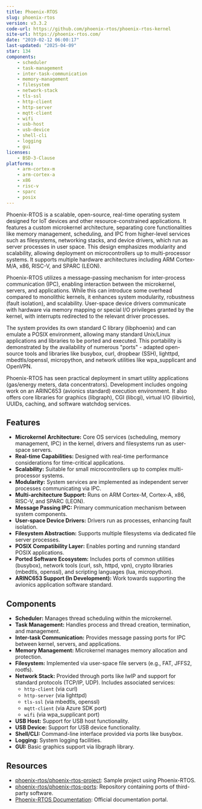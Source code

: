 ```yaml
---
title: Phoenix-RTOS
slug: phoenix-rtos
version: v3.3.2
code-url: https://github.com/phoenix-rtos/phoenix-rtos-kernel
site-url: https://phoenix-rtos.com/
date: "2019-02-12 06:00:17"
last-updated: "2025-04-09"
star: 134
components:
    - scheduler
    - task-management
    - inter-task-communication
    - memory-management
    - filesystem
    - network-stack
    - tls-ssl
    - http-client
    - http-server
    - mqtt-client
    - wifi
    - usb-host
    - usb-device
    - shell-cli
    - logging
    - gui
licenses:
    - BSD-3-Clause
platforms:
    - arm-cortex-m
    - arm-cortex-a
    - x86
    - risc-v
    - sparc
    - posix
---
```

Phoenix-RTOS is a scalable, open-source, real-time operating system designed for IoT devices and other resource-constrained applications. It features a custom microkernel architecture, separating core functionalities like memory management, scheduling, and IPC from higher-level services such as filesystems, networking stacks, and device drivers, which run as server processes in user space. This design emphasizes modularity and scalability, allowing deployment on microcontrollers up to multi-processor systems. It supports multiple hardware architectures including ARM Cortex-M/A, x86, RISC-V, and SPARC (LEON).

<!--more-->

Phoenix-RTOS utilizes a message-passing mechanism for inter-process communication (IPC), enabling interaction between the microkernel, servers, and applications. While this can introduce some overhead compared to monolithic kernels, it enhances system modularity, robustness (fault isolation), and scalability. User-space device drivers communicate with hardware via memory mapping or special I/O privileges granted by the kernel, with interrupts redirected to the relevant driver processes.

The system provides its own standard C library (libphoenix) and can emulate a POSIX environment, allowing many standard Unix/Linux applications and libraries to be ported and executed. This portability is demonstrated by the availability of numerous "ports" - adapted open-source tools and libraries like busybox, curl, dropbear (SSH), lighttpd, mbedtls/openssl, micropython, and network utilities like wpa_supplicant and OpenVPN.

Phoenix-RTOS has seen practical deployment in smart utility applications (gas/energy meters, data concentrators). Development includes ongoing work on an ARINC653 (avionics standard) execution environment. It also offers core libraries for graphics (libgraph), CGI (libcgi), virtual I/O (libvirtio), UUIDs, caching, and software watchdog services.

## Features

- **Microkernel Architecture:** Core OS services (scheduling, memory management, IPC) in the kernel, drivers and filesystems run as user-space servers.
- **Real-time Capabilities:** Designed with real-time performance considerations for time-critical applications.
- **Scalability:** Suitable for small microcontrollers up to complex multi-processor systems.
- **Modularity:** System services are implemented as independent server processes communicating via IPC.
- **Multi-architecture Support:** Runs on ARM Cortex-M, Cortex-A, x86, RISC-V, and SPARC (LEON).
- **Message Passing IPC:** Primary communication mechanism between system components.
- **User-space Device Drivers:** Drivers run as processes, enhancing fault isolation.
- **Filesystem Abstraction:** Supports multiple filesystems via dedicated file server processes.
- **POSIX Compatibility Layer:** Enables porting and running standard POSIX applications.
- **Ported Software Ecosystem:** Includes ports of common utilities (busybox), network tools (curl, ssh, httpd, vpn), crypto libraries (mbedtls, openssl), and scripting languages (lua, micropython).
- **ARINC653 Support (In Development):** Work towards supporting the avionics application software standard.

## Components

- **Scheduler:** Manages thread scheduling within the microkernel.
- **Task Management:** Handles process and thread creation, termination, and management.
- **Inter-task Communication:** Provides message passing ports for IPC between kernel, servers, and applications.
- **Memory Management:** Microkernel manages memory allocation and protection.
- **Filesystem:** Implemented via user-space file servers (e.g., FAT, JFFS2, rootfs).
- **Network Stack:** Provided through ports like lwIP and support for standard protocols (TCP/IP, UDP). Includes associated services:
    - `http-client` (via curl)
    - `http-server` (via lighttpd)
    - `tls-ssl` (via mbedtls, openssl)
    - `mqtt-client` (via Azure SDK port)
    - `wifi` (via wpa_supplicant port)
- **USB Host:** Support for USB host functionality.
- **USB Device:** Support for USB device functionality.
- **Shell/CLI:** Command-line interface provided via ports like busybox.
- **Logging:** System logging facilities.
- **GUI:** Basic graphics support via libgraph library.

## Resources

<!--github-projects-->
- [phoenix-rtos/phoenix-rtos-project](https://github.com/phoenix-rtos/phoenix-rtos-project): Sample project using Phoenix-RTOS.
- [phoenix-rtos/phoenix-rtos-ports](https://github.com/phoenix-rtos/phoenix-rtos-ports): Repository containing ports of third-party software.
- [Phoenix-RTOS Documentation](https://phoenix-rtos.com/documentation/): Official documentation portal.
